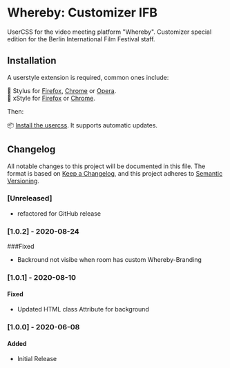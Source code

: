 # Whereby: Customizer IFB

UserCSS for the video meeting platform "Whereby". Customizer special edition for the Berlin International Film Festival staff.

## Installation
A userstyle extension is required, common ones include:

🎨 Stylus for [Firefox](https://addons.mozilla.org/firefox/addon/styl-us/), [Chrome](https://chrome.google.com/webstore/detail/stylus/clngdbkpkpeebahjckkjfobafhncgmne) or [Opera](https://addons.opera.com/extensions/details/stylus/).<br>
🎨 xStyle for [Firefox](https://addons.mozilla.org/firefox/addon/xstyle/) or [Chrome](https://chrome.google.com/webstore/detail/xstyle/hncgkmhphmncjohllpoleelnibpmccpj).

Then:

📦 [Install the usercss](https://src.aljoschazoeller.com/usercss/whereby-customizer-ifb/whereby-customizer-ifb.user.css). It supports automatic updates.<br>

## Changelog
All notable changes to this project will be documented in this file.
The format is based on [Keep a Changelog](https://keepachangelog.com/en/1.0.0/), and this project adheres to [Semantic Versioning](https://semver.org/spec/v2.0.0.html).

### [Unreleased]
- refactored for GitHub release

### [1.0.2] - 2020-08-24
###Fixed
- Backround not visibe when room has custom Whereby-Branding

### [1.0.1] - 2020-08-10
#### Fixed
- Updated HTML class Attribute for background

### [1.0.0] - 2020-06-08
#### Added
- Initial Release